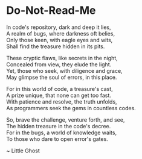 # Do-Not-Read-Me

In code's repository, dark and deep it lies,<br>
A realm of bugs, where darkness oft belies,<br>
Only those keen, with eagle eyes and wits,<br>
Shall find the treasure hidden in its pits.<br>

These cryptic flaws, like secrets in the night,<br>
Concealed from view, they elude the light.<br>
Yet, those who seek, with diligence and grace,<br>
May glimpse the soul of errors, in this place.<br>

For in this world of code, a treasure's cast,<br>
A prize unique, that none can get too fast.<br>
With patience and resolve, the truth unfolds,<br>
As programmers seek the gems in countless codes.<br>

So, brave the challenge, venture forth, and see,<br>
The hidden treasure in the code's decree.<br>
For in the bugs, a world of knowledge waits,<br>
To those who dare to open error's gates.<br>

~ Little Ghost
